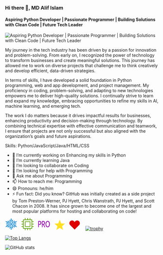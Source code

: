 ### Hi there 👋, MD Alif Islam
#### Aspiring Python Developer | Passionate Programmer | Building Solutions with Clean Code | Future Tech Leader
![Aspiring Python Developer | Passionate Programmer | Building Solutions with Clean Code | Future Tech Leader](https://x.com/alifislamxzy/header_photo)

My journey in the tech industry has been driven by a passion for innovation and problem-solving. From early on, I recognized the power of technology to transform businesses and create meaningful solutions. This journey has allowed me to work on diverse projects that challenge me to think creatively and develop efficient, data-driven strategies.

In terms of skills, I have developed a solid foundation in Python programming, web and app development, and project management. My proficiency in coding, problem-solving, and adapting to new technologies empowers me to deliver high-quality solutions. I continually strive to learn and expand my knowledge, embracing opportunities to refine my skills in AI, machine learning, and emerging tech.

The work I do matters because it drives impactful results for businesses, enhancing productivity and decision-making through technology. By combining technical expertise with effective communication and teamwork, I ensure that projects are not only successful but also aligned with the organization’s goals and future aspirations.

Skills: Python/JavaScript/Java/HTML/CSS

- 🔭 I’m currently working on Enhancing my skills in Python 
- 🌱 I’m currently learning Java 
- 👯 I’m looking to collaborate on Coding 
- 🤔 I’m looking for help with Programming 
- 💬 Ask me about Programming 
- 📫 How to reach me: Programming 
- 😄 Pronouns: he/him 
- ⚡ Fun fact: Did you know? GitHub was initially created as a side project by Tom Preston-Werner, PJ Hyett, Chris Wanstrath, PJ Hyett, and Scott Chacon in 2008. It has since grown to become one of the largest and most popular platforms for hosting and collaborating on code! 



<a href='https://archiveprogram.github.com/'><img src='https://raw.githubusercontent.com/acervenky/animated-github-badges/master/assets/acbadge.gif' width='40' height='40'></a> <a href='https://docs.github.com/en/developers'><img src='https://raw.githubusercontent.com/acervenky/animated-github-badges/master/assets/devbadge.gif' width='40' height='40'></a> <a href='https://github.com/pricing'><img src='https://raw.githubusercontent.com/acervenky/animated-github-badges/master/assets/pro.gif' width='40' height='40'></a> <a href='https://stars.github.com/'><img src='https://raw.githubusercontent.com/acervenky/animated-github-badges/master/assets/starbadge.gif' width='35' height='35'></a> <a href='https://docs.github.com/en/github/supporting-the-open-source-community-with-github-sponsors'><img src='https://raw.githubusercontent.com/acervenky/animated-github-badges/master/assets/sponsorbadge.gif' width='35' height='35'></a> 
[![trophy](https://github-profile-trophy.vercel.app/?username=ahosanquad)](https://github.com/ryo-ma/github-profile-trophy)

[![Top Langs](https://github-readme-stats.vercel.app/api/top-langs/?username=ahosanquad)](https://github.com/anuraghazra/github-readme-stats)

![GitHub stats](https://github-readme-stats.vercel.app/api?username=ahosanquad&show_icons=true&count_private=true)  
